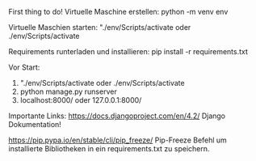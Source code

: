 First thing to do!
Virtuelle Maschine erstellen:
python -m venv env

Virtuelle Maschien starten:
 "./env/Scripts/activate oder ./env/Scripts/activate
 
Requirements runterladen und installieren:
 pip install -r requirements.txt

Vor Start:
1.  "./env/Scripts/activate oder ./env/Scripts/activate
2.  python manage.py runserver
3.  localhost:8000/ oder 127.0.0.1:8000/

Importante Links:
https://docs.djangoproject.com/en/4.2/
Django Dokumentation!


https://pip.pypa.io/en/stable/cli/pip_freeze/
Pip-Freeze Befehl um installierte Bibliotheken in ein requirements.txt zu speichern.
